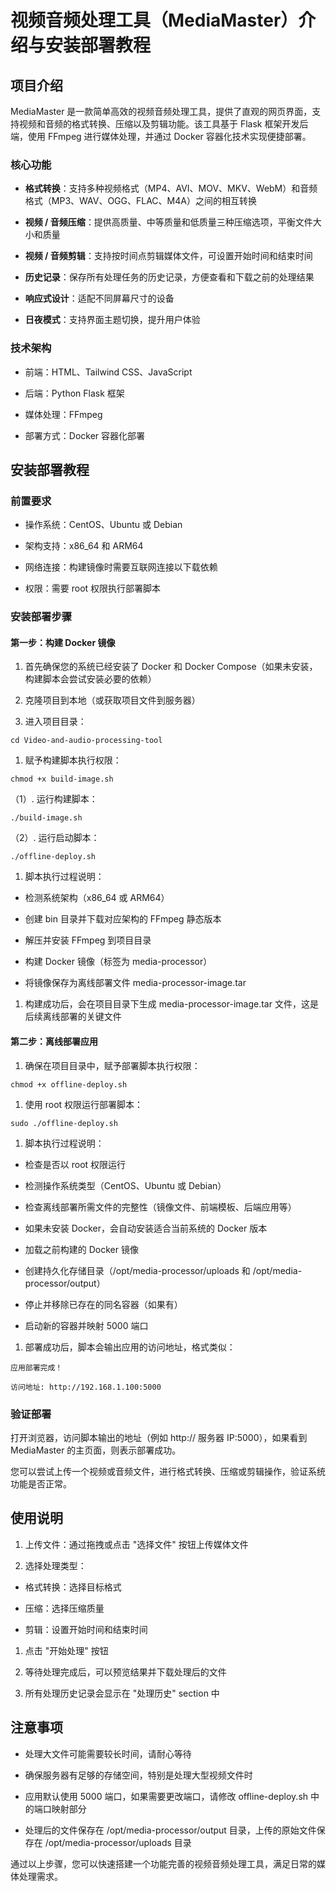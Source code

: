 # 视频音频处理工具（MediaMaster）介绍与安装部署教程

## 项目介绍

MediaMaster 是一款简单高效的视频音频处理工具，提供了直观的网页界面，支持视频和音频的格式转换、压缩以及剪辑功能。该工具基于 Flask 框架开发后端，使用 FFmpeg 进行媒体处理，并通过 Docker 容器化技术实现便捷部署。

### 核心功能



*   **格式转换**：支持多种视频格式（MP4、AVI、MOV、MKV、WebM）和音频格式（MP3、WAV、OGG、FLAC、M4A）之间的相互转换

*   **视频 / 音频压缩**：提供高质量、中等质量和低质量三种压缩选项，平衡文件大小和质量

*   **视频 / 音频剪辑**：支持按时间点剪辑媒体文件，可设置开始时间和结束时间

*   **历史记录**：保存所有处理任务的历史记录，方便查看和下载之前的处理结果

*   **响应式设计**：适配不同屏幕尺寸的设备

*   **日夜模式**：支持界面主题切换，提升用户体验

### 技术架构



*   前端：HTML、Tailwind CSS、JavaScript

*   后端：Python Flask 框架

*   媒体处理：FFmpeg

*   部署方式：Docker 容器化部署

## 安装部署教程

### 前置要求



*   操作系统：CentOS、Ubuntu 或 Debian

*   架构支持：x86\_64 和 ARM64

*   网络连接：构建镜像时需要互联网连接以下载依赖

*   权限：需要 root 权限执行部署脚本

### 安装部署步骤

#### 第一步：构建 Docker 镜像



1.  首先确保您的系统已经安装了 Docker 和 Docker Compose（如果未安装，构建脚本会尝试安装必要的依赖）

2.  克隆项目到本地（或获取项目文件到服务器）

3.  进入项目目录：



```
cd Video-and-audio-processing-tool
```



1.  赋予构建脚本执行权限：



```
chmod +x build-image.sh
```



（1）.  运行构建脚本：



```
./build-image.sh
```

（2）.  运行启动脚本：


```
./offline-deploy.sh
```



1.  脚本执行过程说明：

*   检测系统架构（x86\_64 或 ARM64）

*   创建 bin 目录并下载对应架构的 FFmpeg 静态版本

*   解压并安装 FFmpeg 到项目目录

*   构建 Docker 镜像（标签为 media-processor）

*   将镜像保存为离线部署文件 media-processor-image.tar

1.  构建成功后，会在项目目录下生成 media-processor-image.tar 文件，这是后续离线部署的关键文件

#### 第二步：离线部署应用



1.  确保在项目目录中，赋予部署脚本执行权限：



```
chmod +x offline-deploy.sh
```



1.  使用 root 权限运行部署脚本：



```
sudo ./offline-deploy.sh
```



1.  脚本执行过程说明：

*   检查是否以 root 权限运行

*   检测操作系统类型（CentOS、Ubuntu 或 Debian）

*   检查离线部署所需文件的完整性（镜像文件、前端模板、后端应用等）

*   如果未安装 Docker，会自动安装适合当前系统的 Docker 版本

*   加载之前构建的 Docker 镜像

*   创建持久化存储目录（/opt/media-processor/uploads 和 /opt/media-processor/output）

*   停止并移除已存在的同名容器（如果有）

*   启动新的容器并映射 5000 端口

1.  部署成功后，脚本会输出应用的访问地址，格式类似：



```
应用部署完成！

访问地址: http://192.168.1.100:5000
```

### 验证部署

打开浏览器，访问脚本输出的地址（例如 http:// 服务器 IP:5000），如果看到 MediaMaster 的主页面，则表示部署成功。

您可以尝试上传一个视频或音频文件，进行格式转换、压缩或剪辑操作，验证系统功能是否正常。

## 使用说明



1.  上传文件：通过拖拽或点击 "选择文件" 按钮上传媒体文件

2.  选择处理类型：

*   格式转换：选择目标格式

*   压缩：选择压缩质量

*   剪辑：设置开始时间和结束时间

1.  点击 "开始处理" 按钮

2.  等待处理完成后，可以预览结果并下载处理后的文件

3.  所有处理历史记录会显示在 "处理历史" section 中

## 注意事项



*   处理大文件可能需要较长时间，请耐心等待

*   确保服务器有足够的存储空间，特别是处理大型视频文件时

*   应用默认使用 5000 端口，如果需要更改端口，请修改 offline-deploy.sh 中的端口映射部分

*   处理后的文件保存在 /opt/media-processor/output 目录，上传的原始文件保存在 /opt/media-processor/uploads 目录

通过以上步骤，您可以快速搭建一个功能完善的视频音频处理工具，满足日常的媒体处理需求。
